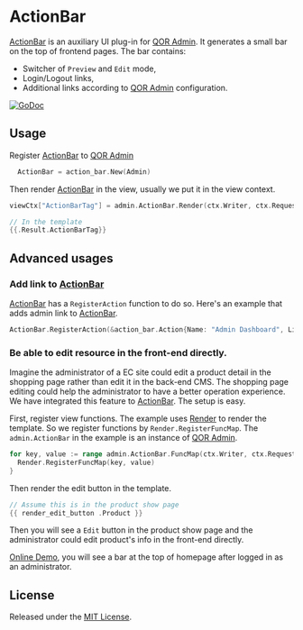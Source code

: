 # ActionBar

[ActionBar](https://GoTenancy/libs/action_bar) is an auxiliary UI plug-in for [QOR Admin](https://GoTenancy/libs/admin). It generates a small bar on the top of frontend pages. The bar contains:

* Switcher of `Preview` and `Edit` mode,
* Login/Logout links,
* Additional links according to [QOR Admin](https://GoTenancy/libs/admin) configuration.

[![GoDoc](https://godoc.org/GoTenancy/libs/action_bar?status.svg)](https://godoc.org/GoTenancy/libs/action_bar)

## Usage

Register [ActionBar](https://GoTenancy/libs/action_bar) to [QOR Admin](https://GoTenancy/libs/admin)

```go
  ActionBar = action_bar.New(Admin)
```

Then render [ActionBar](https://GoTenancy/libs/action_bar) in the view, usually we put it in the view context.

```go
viewCtx["ActionBarTag"] = admin.ActionBar.Render(ctx.Writer, ctx.Request)

// In the template
{{.Result.ActionBarTag}}
```

## Advanced usages

### Add link to [ActionBar](https://GoTenancy/libs/action_bar)

[ActionBar](https://GoTenancy/libs/action_bar) has a `RegisterAction` function to do so. Here's an example that adds admin link to [ActionBar](https://GoTenancy/libs/action_bar).

```go
ActionBar.RegisterAction(&action_bar.Action{Name: "Admin Dashboard", Link: "/admin"})
```

### Be able to edit resource in the front-end directly.

Imagine the administrator of a EC site could edit a product detail in the shopping page rather than edit it in the back-end CMS. The shopping page editing could help the administrator to have a better operation experience. We have integrated this feature to [ActionBar](https://GoTenancy/libs/action_bar). The setup is easy.

First, register view functions. The example uses [Render](https://GoTenancy/libs/render) to render the template. So we register functions by `Render.RegisterFuncMap`. The `admin.ActionBar` in the example is an instance of [QOR Admin](https://GoTenancy/libs/admin).

```go
for key, value := range admin.ActionBar.FuncMap(ctx.Writer, ctx.Request) {
  Render.RegisterFuncMap(key, value)
}
```

Then render the edit button in the template.

```go
// Assume this is in the product show page
{{ render_edit_button .Product }}
```

Then you will see a `Edit` button in the product show page and the administrator could edit product's info in the front-end directly.

[Online Demo](http://demo.getqor.com/), you will see a bar at the top of homepage after logged in as an administrator.

## License

Released under the [MIT License](http://opensource.org/licenses/MIT).
